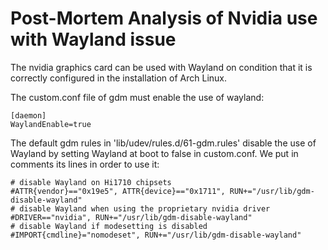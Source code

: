 # Post-Mortem Analysis of Nvidia use with Wayland issue

The nvidia graphics card can be used with Wayland on condition that it is correctly configured in the installation of Arch Linux.

The custom.conf file of gdm must enable the use of wayland:
``` 
[daemon]
WaylandEnable=true
```

The default gdm rules in 'lib/udev/rules.d/61-gdm.rules' disable the use of Wayland by setting Wayland at boot to false in custom.conf. We put in comments its lines in order to use it:

``` 
# disable Wayland on Hi1710 chipsets
#ATTR{vendor}=="0x19e5", ATTR{device}=="0x1711", RUN+="/usr/lib/gdm-disable-wayland"
# disable Wayland when using the proprietary nvidia driver
#DRIVER=="nvidia", RUN+="/usr/lib/gdm-disable-wayland"
# disable Wayland if modesetting is disabled
#IMPORT{cmdline}="nomodeset", RUN+="/usr/lib/gdm-disable-wayland"
```
